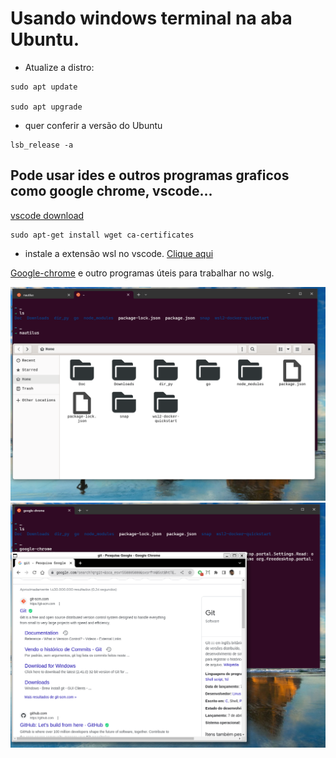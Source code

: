 # Usando windows terminal na aba Ubuntu.

- Atualize a distro:
```
sudo apt update

sudo apt upgrade
```
- quer conferir a versão do Ubuntu
```
lsb_release -a
```

## Pode usar ides e outros programas graficos como google chrome, vscode...

[vscode download](https://code.visualstudio.com/download)

```
sudo apt-get install wget ca-certificates
```
- instale a extensão wsl no vscode.
[Clique aqui](https://marketplace.visualstudio.com/items?itemName=ms-vscode-remote.remote-wsl)

[Google-chrome](https://learn.microsoft.com/pt-br/windows/wsl/tutorials/gui-apps) e outro programas úteis para trabalhar no wslg.

![Alt text](image-1.png)
![Alt text](image-2.png)